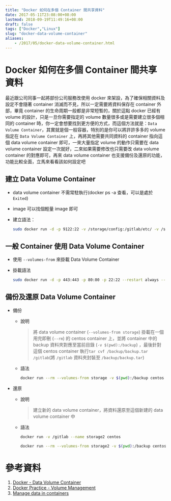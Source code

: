 ```yaml
---
title: "Docker 如何在多個 Container 間共享資料"
date: 2017-05-11T23:08:00+08:00
lastmod: 2018-09-19T11:49:16+08:00
draft: false
tags: ["Docker","Linux"]
slug: "docker-data-volume-container"
aliases:
    - /2017/05/docker-data-volume-container.html
---
```

# Docker 如何在多個 Container 間共享資料
最近跟公司同事一起將部份公司服務改使用 docker 來架設，為了確保相關資料及設定不會隨著 container 消滅而不見，所以一定需要將資料保存在 container 外部，畢竟 container 的生命周期一般都是非常短暫的，關於這點 docker 已經有 volume 的設計，只是一旦你需要指定的 volume 數量很多或是需要建立很多個相同的 container 時，你一定會想要找到更方便的方式，而這個方法就是：`Data Volume Container`，其實就是個一般容器，特別的是你可以將許許多多的 volume 指定在 `Data Volume Container` 上，再將其他需要共同資料的 container 指向這個 data volume container 即可，一來大量指定 volume 的動作只需要在 data volume container 設定一次就好，二來如果需要修改也只需要改 data volume container 的對應即可，再來 data volume container 也支援備份及還原的功能，功能比較全面，立馬來看看該如何設定吧

## 建立 Data Volume Container

*   data volume container 不需常駐執行(docker ps -a 查看，可以是處於 `Exited`)
*   image 可以找個輕量 image 即可
*   建立語法：

    ```bash
    sudo docker run -d -p 9122:22 -v /storage/config:/gitlab/etc/ -v /storage/logs:/gitlab/var/log/ -v /storage/data:/gitlab/var/data --name storage centos
    ```

## 一般 Container 使用 Data Volume Container

*   使用 `--volumes-from` 來掛載 Data Volume Container
*   掛載語法

    ```bash
    sudo docker run -d -p 443:443 -p 80:80 -p 22:22 --restart always --volumes-from storage --name gitlabce gitlab/gitlab-ce:latest
    ```

## 備份及還原 Data Volume Container

*   備份

    *   說明

        > 將 data volume container (`--volumes-from storage`) 掛載在一個用完即刪 (`--rm`) 的 centos container 上，並將 container 中的 backup 資料夾對應至當前目錄 (`-v $(pwd):/backup`) ，最後針對這個 centos container 執行`tar cvf /backup/backup.tar /gitlab`(將 `/gitlab` 資料夾封裝至 `/backup/backup.tar`)

    *   語法

        ```bash
        docker run --rm --volumes-from storage -v $(pwd):/backup centos tar cvf /backup/backup.tar /gitlab
        ```

*   還原

    *   說明
        
        > 建立新的 data volume container，將資料還原至這個新建的 data volume container 中

    *   語法

        ```bash
        docker run -v /gitlab --name storage2 centos

        docker run --rm --volumes-from storage2 -v $(pwd):/backup centos bash -c "cd /gitlab && tar xvf /backup/backup.tar --strip 1"
        ```

# 參考資料
1.  [Docker - Data Volume Container](https://peihsinsu.gitbooks.io/docker-note-book/content/docker_data_volume_container.html)
2.  [Docker Practice - Volume Management](https://puremonkey2010.blogspot.tw/2015/05/docker-practice-volume-management.html)
3.  [Manage data in containers](https://docs.docker.com/engine/tutorials/dockervolumes/)
